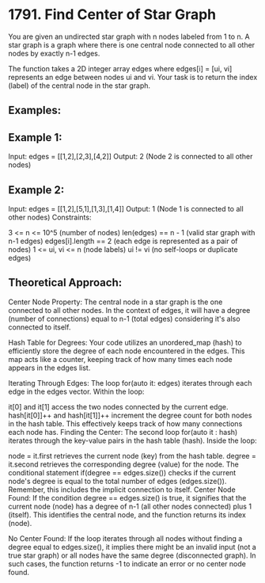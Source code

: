 # 1791. Find Center of Star Graph

You are given an undirected star graph with n nodes labeled from 1 to n. A star graph is a graph where there is one central node connected to all other nodes by exactly n-1 edges.

The function takes a 2D integer array edges where edges[i] = [ui, vi] represents an edge between nodes ui and vi. Your task is to return the index (label) of the central node in the star graph.

## Examples:

## Example 1:
Input: edges = [[1,2],[2,3],[4,2]]
Output: 2 (Node 2 is connected to all other nodes)

## Example 2:
Input: edges = [[1,2],[5,1],[1,3],[1,4]]
Output: 1 (Node 1 is connected to all other nodes)
Constraints:

3 <= n <= 10^5 (number of nodes)
len(edges) == n - 1 (valid star graph with n-1 edges)
edges[i].length == 2 (each edge is represented as a pair of nodes)
1 <= ui, vi <= n (node labels)
ui != vi (no self-loops or duplicate edges)

## Theoretical Approach:

Center Node Property: The central node in a star graph is the one connected to all other nodes. In the context of edges, it will have a degree (number of connections) equal to n-1 (total edges) considering it's also connected to itself.

Hash Table for Degrees: Your code utilizes an unordered_map (hash) to efficiently store the degree of each node encountered in the edges. This map acts like a counter, keeping track of how many times each node appears in the edges list.

Iterating Through Edges: The loop for(auto it: edges) iterates through each edge in the edges vector. Within the loop:

it[0] and it[1] access the two nodes connected by the current edge.
hash[it[0]]++ and hash[it[1]]++ increment the degree count for both nodes in the hash table. This effectively keeps track of how many connections each node has.
Finding the Center: The second loop for(auto it : hash) iterates through the key-value pairs in the hash table (hash). Inside the loop:

node = it.first retrieves the current node (key) from the hash table.
degree = it.second retrieves the corresponding degree (value) for the node.
The conditional statement if(degree == edges.size()) checks if the current node's degree is equal to the total number of edges (edges.size()). Remember, this includes the implicit connection to itself.
Center Node Found: If the condition degree == edges.size() is true, it signifies that the current node (node) has a degree of n-1 (all other nodes connected) plus 1 (itself). This identifies the central node, and the function returns its index (node).

No Center Found: If the loop iterates through all nodes without finding a degree equal to edges.size(), it implies there might be an invalid input (not a true star graph) or all nodes have the same degree (disconnected graph). In such cases, the function returns -1 to indicate an error or no center node found.